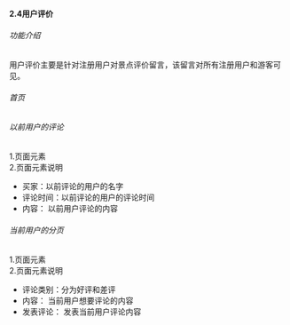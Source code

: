 #### 2.4用户评价
###### 功能介绍
  用户评价主要是针对注册用户对景点评价留言，该留言对所有注册用户和游客可见。
###### 首页
###### 以前用户的评论  
 1.页面元素       
 2.页面元素说明            
   - 买家：以前评论的用户的名字
   - 评论时间：以前评论的用户的评论时间
   - 内容： 以前用户评论的内容
         
###### 当前用户的分页   
 1.页面元素       
 2.页面元素说明        
   - 评论类别：分为好评和差评
   - 内容： 当前用户想要评论的内容
   - 发表评论： 发表当前用户评论内容
   
   
   
   